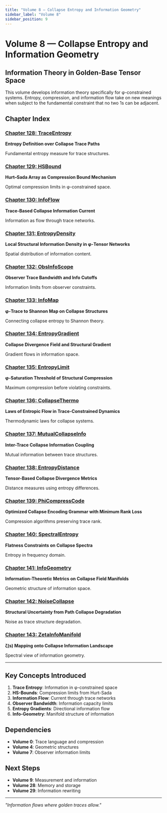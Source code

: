 ```yaml
---
title: "Volume 8 — Collapse Entropy and Information Geometry"
sidebar_label: "Volume 8"
sidebar_position: 9
---
```


# Volume 8 — Collapse Entropy and Information Geometry

## Information Theory in Golden-Base Tensor Space

This volume develops information theory specifically for φ-constrained systems. Entropy, compression, and information flow take on new meanings when subject to the fundamental constraint that no two 1s can be adjacent.

## Chapter Index

### [Chapter 128: TraceEntropy](./chapter-128-trace-entropy.md)
**Entropy Definition over Collapse Trace Paths**

Fundamental entropy measure for trace structures.

### [Chapter 129: HSBound](./chapter-129-hs-bound.md)
**Hurt–Sada Array as Compression Bound Mechanism**

Optimal compression limits in φ-constrained space.

### [Chapter 130: InfoFlow](./chapter-130-info-flow.md)
**Trace-Based Collapse Information Current**

Information as flow through trace networks.

### [Chapter 131: EntropyDensity](./chapter-131-entropy-density.md)
**Local Structural Information Density in φ-Tensor Networks**

Spatial distribution of information content.

### [Chapter 132: ObsInfoScope](./chapter-132-obs-info-scope.md)
**Observer Trace Bandwidth and Info Cutoffs**

Information limits from observer constraints.

### [Chapter 133: InfoMap](./chapter-133-info-map.md)
**φ-Trace to Shannon Map on Collapse Structures**

Connecting collapse entropy to Shannon theory.

### [Chapter 134: EntropyGradient](./chapter-134-entropy-gradient.md)
**Collapse Divergence Field and Structural Gradient**

Gradient flows in information space.

### [Chapter 135: EntropyLimit](./chapter-135-entropy-limit.md)
**φ-Saturation Threshold of Structural Compression**

Maximum compression before violating constraints.

### [Chapter 136: CollapseThermo](./chapter-136-collapse-thermo.md)
**Laws of Entropic Flow in Trace-Constrained Dynamics**

Thermodynamic laws for collapse systems.

### [Chapter 137: MutualCollapseInfo](./chapter-137-mutual-collapse-info.md)
**Inter-Trace Collapse Information Coupling**

Mutual information between trace structures.

### [Chapter 138: EntropyDistance](./chapter-138-entropy-distance.md)
**Tensor-Based Collapse Divergence Metrics**

Distance measures using entropy differences.

### [Chapter 139: PhiCompressCode](./chapter-139-phi-compress-code.md)
**Optimized Collapse Encoding Grammar with Minimum Rank Loss**

Compression algorithms preserving trace rank.

### [Chapter 140: SpectralEntropy](./chapter-140-spectral-entropy.md)
**Flatness Constraints on Collapse Spectra**

Entropy in frequency domain.

### [Chapter 141: InfoGeometry](./chapter-141-info-geometry.md)
**Information-Theoretic Metrics on Collapse Field Manifolds**

Geometric structure of information space.

### [Chapter 142: NoiseCollapse](./chapter-142-noise-collapse.md)
**Structural Uncertainty from Path Collapse Degradation**

Noise as trace structure degradation.

### [Chapter 143: ZetaInfoManifold](./chapter-143-zeta-info-manifold.md)
**ζ(s) Mapping onto Collapse Information Landscape**

Spectral view of information geometry.

---

## Key Concepts Introduced

1. **Trace Entropy**: Information in φ-constrained space
2. **HS-Bounds**: Compression limits from Hurt-Sada
3. **Information Flow**: Current through trace networks
4. **Observer Bandwidth**: Information capacity limits
5. **Entropy Gradients**: Directional information flow
6. **Info-Geometry**: Manifold structure of information

## Dependencies

- **Volume 0**: Trace language and compression
- **Volume 4**: Geometric structures
- **Volume 7**: Observer information limits

## Next Steps

- **Volume 9**: Measurement and information
- **Volume 28**: Memory and storage
- **Volume 29**: Information rewriting

---

*"Information flows where golden traces allow."*